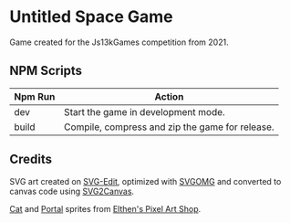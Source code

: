 # Untitled Space Game

Game created for the Js13kGames competition from 2021.

## NPM Scripts

| Npm Run | Action                                          |
| ------- | ----------------------------------------------- |
| dev     | Start the game in development mode.             |
| build   | Compile, compress and zip the game for release. |

## Credits

SVG art created on [SVG-Edit](https://github.com/SVG-Edit/svgedit), optimized with [SVGOMG](https://jakearchibald.github.io/svgomg/) and converted to canvas code using [SVG2Canvas](https://github.com/samsha/svg2canvas).

[Cat](https://elthen.itch.io/2d-pixel-art-cat-sprites) and [Portal](https://elthen.itch.io/2d-pixel-art-portal-sprites) sprites from [Elthen's Pixel Art Shop](https://itch.io/profile/elthen).
